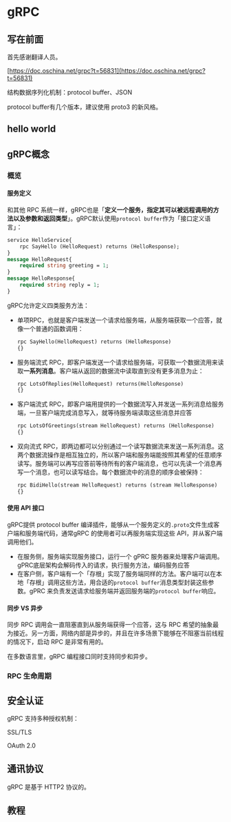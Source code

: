 # gRPC

## 写在前面

首先感谢翻译人员。

[https://doc.oschina.net/grpc?t=56831](https://doc.oschina.net/grpc?t=56831)



结构数据序列化机制：protocol buffer、JSON

protocol buffer有几个版本，建议使用 proto3 的新风格。



## hello world

## gRPC概念

### 概览

#### 服务定义

和其他 RPC 系统一样，gRPC也是「**定义一个服务，指定其可以被远程调用的方法以及参数和返回类型**」。gRPC默认使用`protocol buffer`作为「接口定义语言」：

```protobuf
service HelloService{
	rpc SayHello (HelloRequest) returns (HelloResponse);
}
message HelloRequest{
	required string greeting = 1;
}
message HelloResponse{
	required string reply = 1;
}
```

gRPC允许定义四类服务方法：

-   单项RPC，也就是客户端发送一个请求给服务端，从服务端获取一个应答，就像一个普通的函数调用：

    ```protobuf
    rpc SayHello(HelloRequest) returns (HelloResponse)
    {}
    ```

-   服务端流式 RPC，即客户端发送一个请求给服务端，可获取一个数据流用来读取**一系列消息**。客户端从返回的数据流中读取直到没有更多消息为止：

    ```protobuf
    rpc LotsOfReplies(HelloRequest) returns(HelloResponse)
    {}
    ```

-   客户端流式 RPC，即客户端用提供的一个数据流写入并发送一系列消息给服务端，一旦客户端完成消息写入，就等待服务端读取这些消息并应答

    ```protobuf
    rpc LotsOfGreetings(stream HelloRequest) returns (HelloResponse)
    {}
    ```

-   双向流式 RPC，即两边都可以分别通过一个读写数据流来发送一系列消息。这两个数据流操作是相互独立的，所以客户端和服务端能按照其希望的任意顺序读写。服务端可以再写应答前等待所有的客户端消息，也可以先读一个消息再写一个消息，也可以读写结合。每个数据流中的消息的顺序会被保持：

    ```protobuf
    rpc BidiHello(stream HelloRequest) returns (stream HelloResponse)
    {}
    ```

#### 使用 API 接口

gRPC提供 protocol buffer 编译插件，能够从一个服务定义的`.proto`文件生成客户端和服务端代码，通常gRPC 的使用者可以再服务端实现这些 API，并从客户端调用他们。

-   在服务侧，服务端实现服务接口，运行一个 gPRC 服务器来处理客户端调用。gPRC底层架构会解码传入的请求，执行服务方法，编码服务应答
-   在客户侧，客户端有一个「存根」实现了服务端同样的方法。客户端可以在本地「存根」调用这些方法，用合适的`protocol buffer`消息类型封装这些参数。gPRC 来负责发送请求给服务端并返回服务端的`protocol buffer`响应。



#### 同步 VS 异步

同步 RPC 调用会一直阻塞直到从服务端获得一个应答，这与 RPC 希望的抽象最为接近。另一方面，网络内部是异步的，并且在许多场景下能够在不阻塞当前线程的情况下，启动 RPC 是非常有用的。

在多数语言里，gRPC 编程接口同时支持同步和异步。



### RPC 生命周期

## 安全认证

gRPC 支持多种授权机制：

SSL/TLS

OAuth 2.0



## 通讯协议

gRPC 是基于 HTTP2 协议的。



## 教程



